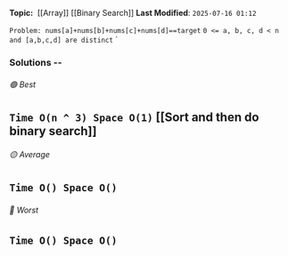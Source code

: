 **Topic:**  [[Array]]  [[Binary Search]]
**Last Modified**:  `2025-07-16 01:12`

`Problem: nums[a]+nums[b]+nums[c]+nums[d]==target`
`0 <= a, b, c, d < n and [a,b,c,d] are distinct`
`
### Solutions -- 

###### 🟢 Best
 `Time O(n ^ 3) Space O(1)` [[Sort and then do binary search]]
----------------------------------------------------------------------------------------------
###### 🟡 Average
 `Time O() Space O()` 
----------------------------------------------------------------------------------------------
###### 🔴 Worst
 `Time O() Space O()` 
----------------------------------------------------------------------------------------------

